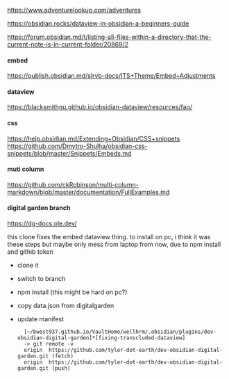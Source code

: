 https://www.adventurelookup.com/adventures

https://obsidian.rocks/dataview-in-obsidian-a-beginners-guide

https://forum.obsidian.md/t/listing-all-files-within-a-directory-that-the-current-note-is-in-current-folder/20869/2


#### embed
https://publish.obsidian.md/slrvb-docs/ITS+Theme/Embed+Adjustments

#### dataview
https://blacksmithgu.github.io/obsidian-dataview/resources/faq/

#### css 
https://help.obsidian.md/Extending+Obsidian/CSS+snippets
https://github.com/Dmytro-Shulha/obsidian-css-snippets/blob/master/Snippets/Embeds.md

#### muti column
https://github.com/ckRobinson/multi-column-markdown/blob/master/documentation/FullExamples.md

#### digital garden branch
https://dg-docs.ole.dev/

this clone fixes the embed dataview thing. to install on pc, i think it was these steps but maybe only mess from laptop from now, due to npm install and githib token

- clone it 
- switch to branch
- npm install (this might be hard on pc?)
- copy data.json from digitalgarden 
- update manifest



        [~/bwest937.github.io/VaultHome/wellhrm/.obsidian/plugins/dev-obsidian-digital-garden]*[fixing-transcluded-dataview]
        -> git remote -v
        origin	https://github.com/tyler-dot-earth/dev-obsidian-digital-garden.git (fetch)
        origin	https://github.com/tyler-dot-earth/dev-obsidian-digital-garden.git (push)

